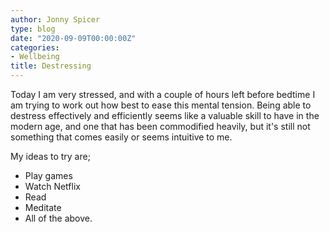 ```yaml
---
author: Jonny Spicer
type: blog
date: "2020-09-09T00:00:00Z"
categories:
- Wellbeing
title: Destressing
---
```

Today I am very stressed, and with a couple of hours left before bedtime I am trying to work out how best to ease this mental tension. Being able to destress effectively and efficiently
seems like a valuable skill to have in the modern age, and one that has been commodified heavily, but it's still not something that comes easily or seems intuitive to me.

My ideas to try are;

- Play games
- Watch Netflix
- Read
- Meditate
- All of the above.
